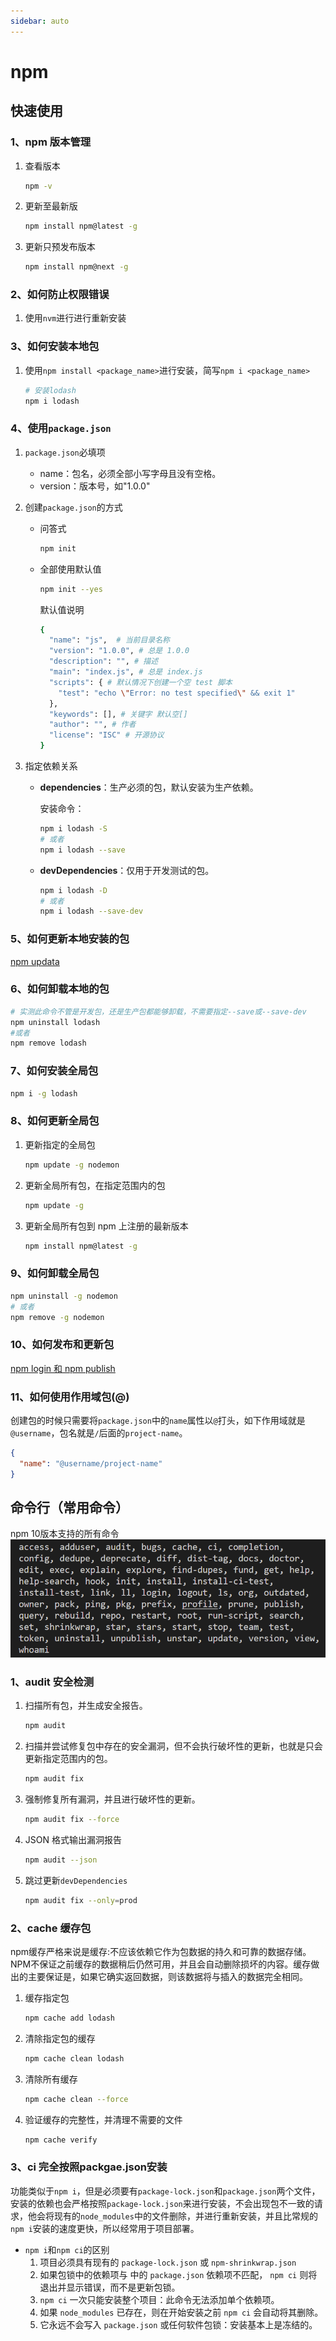 ```yaml
---
sidebar: auto
---
```


# npm

## 快速使用

### 1、npm 版本管理

1. 查看版本

   ```bash
   npm -v
   ```

2. 更新至最新版

   ```bash
   npm install npm@latest -g
   ```

3. 更新只预发布版本

   ```bash
   npm install npm@next -g
   ```

### 2、如何防止权限错误

1. 使用`nvm`进行进行重新安装

### 3、如何安装本地包

1. 使用`npm install <package_name>`进行安装，简写`npm i <package_name> `

   ```bash
   # 安装lodash
   npm i lodash
   ```

### 4、使用`package.json`

1. `package.json`必填项

   - name：包名，必须全部小写字母且没有空格。
   - version：版本号，如"1.0.0"

2. 创建`package.json`的方式

   - 问答式

     ```bash
     npm init
     ```

   - 全部使用默认值

     ```bash
     npm init --yes
     ```

     默认值说明

     ```bash
     {
       "name": "js",  # 当前目录名称
       "version": "1.0.0", # 总是 1.0.0
       "description": "", # 描述
       "main": "index.js", # 总是 index.js
       "scripts": { # 默认情况下创建一个空 test 脚本
         "test": "echo \"Error: no test specified\" && exit 1"
       },
       "keywords": [], # 关键字 默认空[]
       "author": "", # 作者
       "license": "ISC" # 开源协议
     }
     ```

3. 指定依赖关系

   - **dependencies**：生产必须的包，默认安装为生产依赖。

     安装命令：

     ```bash
     npm i lodash -S
     # 或者
     npm i lodash --save
     ```

   - **devDependencies**：仅用于开发测试的包。

     ```bash
     npm i lodash -D
     # 或者
     npm i lodash --save-dev
     ```

### 5、如何更新本地安装的包

[npm updata]()

### 6、如何卸载本地的包

```bash
# 实测此命令不管是开发包，还是生产包都能够卸载，不需要指定--save或--save-dev
npm uninstall lodash
#或者
npm remove lodash
```

### 7、如何安装全局包

```bash
npm i -g lodash
```

### 8、如何更新全局包

1. 更新指定的全局包

   ```bash
   npm update -g nodemon
   ```

2. 更新全局所有包，在指定范围内的包

   ```bash
   npm update -g
   ```

3. 更新全局所有包到 npm 上注册的最新版本

   ```bash
   npm install npm@latest -g
   ```

### 9、如何卸载全局包

```bash
npm uninstall -g nodemon
# 或者
npm remove -g nodemon
```

### 10、如何发布和更新包

[npm login 和 npm publish](https://www.npmjs.cn/getting-started/publishing-npm-packages/)

### 11、如何使用作用域包(@)

创建包的时候只需要将`package.json`中的`name`属性以`@`打头，如下作用域就是`@username`，包名就是`/`后面的`project-name`。

```json
{
  "name": "@username/project-name"
}
```

## 命令行（常用命令）

npm 10版本支持的所有命令
![image](/npm/npm-help.png)

### 1、audit 安全检测

1. 扫描所有包，并生成安全报告。

   ```bash
   npm audit
   ```

2. 扫描并尝试修复包中存在的安全漏洞，但不会执行破坏性的更新，也就是只会更新指定范围内的包。

   ```bash
   npm audit fix
   ```

3. 强制修复所有漏洞，并且进行破坏性的更新。

   ```bash
   npm audit fix --force
   ```

4. JSON 格式输出漏洞报告

   ```bash
   npm audit --json
   ```

5. 跳过更新`devDependencies`

   ```bash
   npm audit fix --only=prod
   ```

### 2、cache 缓存包

npm缓存严格来说是缓存:不应该依赖它作为包数据的持久和可靠的数据存储。NPM不保证之前缓存的数据稍后仍然可用，并且会自动删除损坏的内容。缓存做出的主要保证是，如果它确实返回数据，则该数据将与插入的数据完全相同。

1. 缓存指定包

   ```bash
   npm cache add lodash
   ```

2. 清除指定包的缓存

   ```bash
   npm cache clean lodash
   ```

3. 清除所有缓存

   ```bash
   npm cache clean --force
   ```

4. 验证缓存的完整性，并清理不需要的文件

   ```bash
   npm cache verify
   ```


### 3、ci 完全按照packgae.json安装

功能类似于`npm i`，但是必须要有`package-lock.json`和`package.json`两个文件，安装的依赖也会严格按照`package-lock.json`来进行安装，不会出现包不一致的请求，他会将现有的`node_modules`中的文件删除，并进行重新安装，并且比常规的`npm i`安装的速度更快，所以经常用于项目部署。

* `npm i`和`npm ci`的区别
  1. 项目必须具有现有的 `package-lock.json` 或 `npm-shrinkwrap.json` 
  2. 如果包锁中的依赖项与 中的 `package.json` 依赖项不匹配， `npm ci` 则将退出并显示错误，而不是更新包锁。
  3. `npm ci` 一次只能安装整个项目：此命令无法添加单个依赖项。
  4. 如果 `node_modules` 已存在，则在开始安装之前 `npm ci` 会自动将其删除。
  5. 它永远不会写入 `package.json` 或任何软件包锁：安装基本上是冻结的。





